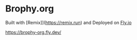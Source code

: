 # Brophy.org

Built with [Remix]](https://remix.run) and Deployed on [Fly.io](https://fly.io)

https://brophy-org.fly.dev/
